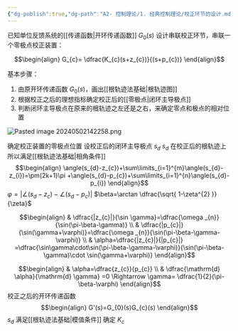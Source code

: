 ```yaml
---
{"dg-publish":true,"dg-path":"A2- 控制理论/1. 经典控制理论/校正环节的设计.md","permalink":"/A2- 控制理论/1. 经典控制理论/校正环节的设计/","dgPassFrontmatter":true,"noteIcon":"","created":"2024-05-21T15:20:28.000+08:00","updated":"2025-08-02T10:36:28.610+08:00"}
---
```


已知单位反馈系统的[[传递函数\|开环传递函数]] $G_{0}(s)$
设计串联校正环节，串联一个零极点校正装置：

$$\begin{align}
G_{c}= \dfrac{K_{c}(s+z_{c})}{(s+p_{c})}
\end{align}$$

基本步骤：
1. 由原开环传递函数 $G_{0}(s)$，画出[[根轨迹法基础\|根轨迹图]]
2. 根据校正之后的理想指标确定校正后的[[零极点\|闭环主导极点]]
3. 判断闭环主导极点在原来的根轨迹之左还是之右，来确定零点和极点的相对位置

![Pasted image 20240502142258.png](/img/user/Photo%20Resources/Pasted%20image%2020240502142258.png)


确定校正装置的零极点位置
设校正后的闭环主导极点 $s_{d}$
$s_{d}$ 在校正后的根轨迹上所以满足[[根轨迹法基础\|相角条件]]
$$\begin{align}
\angle(s_{d}-z_{c})+\sum\limits_{i=1}^{m}\angle(s_{d}-z_{i})=\pm(2k+1)\pi +\angle(s_{d}-p_{c})+\sum\limits_{i=1}^{n}\angle(s_{d}-p_{i})
\end{align}$$
$\varphi=|\angle(s_{d}-z_{c})-\angle(s_{d}-p_{c})|$
$\beta=\arctan \dfrac{\sqrt{ 1-\zeta^{2} }}{\zeta}$

$$\begin{align}
 & \dfrac{|z_{c}|}{\sin \gamma}=\dfrac{\omega _{n}}{\sin(\pi-\beta-\gamma)} \\
 & \dfrac{|p_{c}|}  {\sin(\gamma+\varphi)}=\dfrac{\omega _{n}}{\sin(\pi-\beta-\gamma-\varphi)} \\
 & \alpha=\dfrac{|z_{c}|}{|p_{c}|} =\dfrac{\sin\gamma\cdot\sin(\pi-\beta-\gamma-\varphi)}{\sin(\pi-\beta-\gamma)\cdot \sin(\gamma+\varphi)}
\end{align}$$

$$\begin{align}
 & \alpha=\dfrac{z_{c}}{p_{c}} \\
 & \dfrac{\mathrm{d} \alpha}{\mathrm{d} \gamma}  =0  \Rightarrow \gamma= \dfrac{1}{2}(\pi-\beta-\varphi)
\end{align}$$
校正之后的开环传递函数
$$\begin{align}
G'(s)=G_{0}(s)G_{c}(s)
\end{align}$$
$s_{d}$ 满足[[根轨迹法基础\|模值条件]]
确定 $K_{c}$



